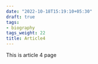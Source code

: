 ```yaml
---
date: "2022-10-18T15:19:10+05:30"
draft: true
tags:
- biography
tags_weight: 22
title: Article4
---
```


This is article 4 page
